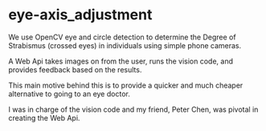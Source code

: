# eye-axis_adjustment
We use OpenCV eye and circle detection to determine the Degree of Strabismus (crossed eyes) in individuals using simple phone cameras.

A Web Api takes images on from the user, runs the vision code, and provides feedback based on the results.

This main motive behind this is to provide a quicker and much cheaper alternative to going to an eye doctor.

I was in charge of the vision code and my friend, Peter Chen, was pivotal in creating the Web Api.
